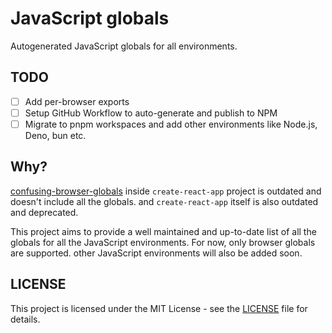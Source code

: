 # JavaScript globals

Autogenerated JavaScript globals for all environments.

## TODO

- [ ] Add per-browser exports
- [ ] Setup GitHub Workflow to auto-generate and publish to NPM
- [ ] Migrate to pnpm workspaces and add other environments like Node.js, Deno, bun etc.

## Why?

[confusing-browser-globals](https://github.com/facebook/create-react-app/blob/main/packages/confusing-browser-globals/index.js#L10) inside `create-react-app` project is outdated and doesn't include all the globals. and `create-react-app` itself is also outdated and deprecated.

This project aims to provide a well maintained and up-to-date list of all the globals for all the JavaScript environments.
For now, only browser globals are supported. other JavaScript environments will also be added soon.

## LICENSE

This project is licensed under the MIT License - see the [LICENSE](LICENSE) file for details.
